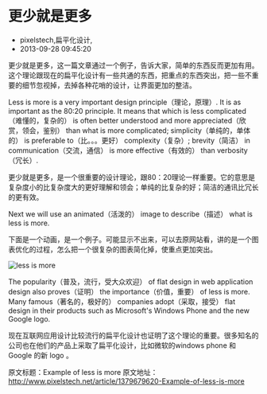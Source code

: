 # 更少就是更多
- pixelstech,扁平化设计,
- 2013-09-28 09:45:20

更少就是更多，这一篇文章通过一个例子，告诉大家，简单的东西反而更加有用。这个理论跟现在的扁平化设计有一些共通的东西，把重点的东西突出，把一些不重要的细节忽视掉，去掉各种花哨的设计，让界面更加的整洁。

Less is more is a very important design principle（理论，原理）. It is as important as the 80:20 principle. It means that which is less complicated（难懂的，复杂的） is often better understood and more appreciated（欣赏，领会，鉴别） than what is more complicated; simplicity（单纯的，单体的） is preferable to（比。。。更好） complexity（复杂）; brevity（简洁） in communication（交流，通信） is more effective（有效的） than verbosity（冗长）.

更少就是更多，是一个很重要的设计理论，跟80：20理论一样重要。它的意思是复杂度小的比复杂度大的更好理解和领会；单纯的比复杂的好；简洁的通讯比冗长的更有效。

Next we will use an animated（活泼的） image to describe（描述） what is less is more.

下面是一个动画，是一个例子。可能显示不出来，可以去原网站看，讲的是一个图表优化的过程，怎么把一个很复杂的图表简化掉，使重点更加突出。

<img style="display: block; margin-left: auto; margin-right: auto;" src="http://www.pixelstech.net/article/images/less_is_more.gif" alt="less is more" />

The popularity（普及，流行，受大众欢迎） of flat design in web application design also proves（证明） the importance（价值，重要） of less is more. Many famous（著名的，极好的） companies adopt（采取，接受） flat design in their products such as Microsoft's Windows Phone and the new Google logo.

现在互联网应用设计比较流行的扁平化设计也证明了这个理论的重要。很多知名的公司也在他们的产品上采取了扁平化设计，比如微软的windows phone 和 Google 的新 logo 。

原文标题：Example of less is more 原文地址：http://www.pixelstech.net/article/1379679620-Example-of-less-is-more
